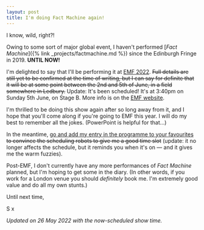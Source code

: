 ```yaml
---
layout: post
title: I'm doing Fact Machine again!
---
```


I know, wild, right?!

Owing to some sort of major global event, I haven't performed [*Fact Machine*]({% link _projects/factmachine.md %}) since the Edinburgh Fringe in 2019. **UNTIL NOW!**

I'm delighted to say that I'll be performing it at [EMF 2022](https://www.emfcamp.org/schedule/2022/305-skylar-macdonalds-fact-machine). ~~Full details are still yet to be confirmed at the time of writing, but I can say for definite that it will be at some point between the 2nd and 5th of June, in a field somewhere in Ledbury.~~ Update: It's been scheduled! It's at 3:40pm on Sunday 5th June, on Stage B. More info is on the [EMF website](https://emfcamp.org).

I'm thrilled to be doing this show again after so long away from it, and I hope that you'll come along if you're going to EMF this year. I will do my best to remember all the jokes. (PowerPoint is helpful for that...)

In the meantime, [go and add my entry in the programme to your favourites](https://www.emfcamp.org/schedule/2022/305-skylar-macdonalds-fact-machine) ~~to convince the scheduling robots to give me a good time slot~~ (update: it no longer affects the schedule, but it reminds you when it's on — and it gives me the warm fuzzies).

Post-EMF, I don't currently have any more performances of *Fact Machine* planned, but I'm hoping to get some in the diary. (In other words, if you work for a London venue you should *definitely* book me. I'm extremely good value and do all my own stunts.)

Until next time,

S x

*Updated on 26 May 2022 with the now-scheduled show time.*
